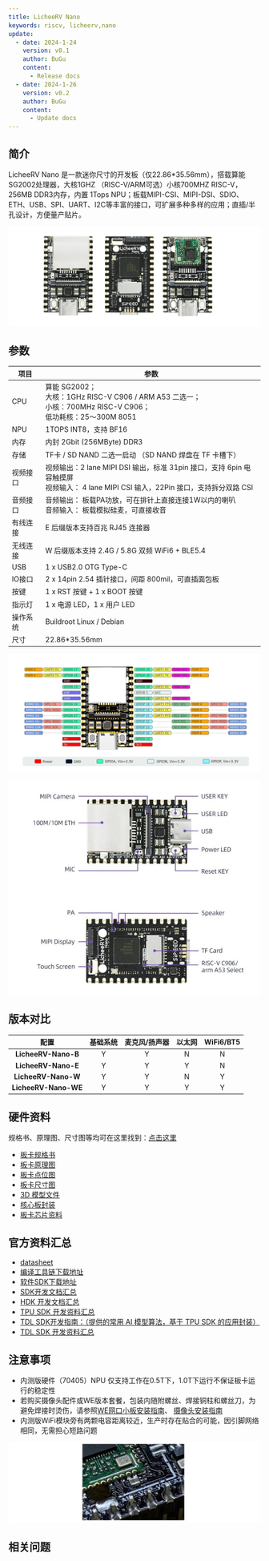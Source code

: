 ```yaml
---
title: LicheeRV Nano
keywords: riscv, licheerv,nano
update:
  - date: 2024-1-24
    version: v0.1
    author: BuGu
    content:
      - Release docs
  - date: 2024-1-26
    version: v0.2
    author: BuGu
    content:
      - Update docs
---
```


## 简介
LicheeRV Nano 是一款迷你尺寸的开发板（仅22.86*35.56mm），搭载算能SG2002处理器，大核1GHZ （RISC-V/ARM可选）小核700MHZ RISC-V，256MB DDR3内存，内置 1Tops NPU；板载MIPI-CSI、MIPI-DSI、SDIO、ETH、USB、SPI、UART、I2C等丰富的接口，可扩展多种多样的应用；直插/半孔设计，方便量产贴片。

![](./../assets/RV_Nano/intro/RV_Nano_1.jpg)

## 参数

| 项目 | 参数 |
| --- | --- |
| CPU | 算能 SG2002； <br>大核：1GHz RISC-V C906 / ARM A53 二选一； <br>小核：700MHz RISC-V C906；<br>低功耗核：25～300M 8051 |
| NPU | 1TOPS INT8，支持 BF16 |
| 内存 | 内封 2Gbit (256MByte) DDR3 |
| 存储 | TF卡 / SD NAND 二选一启动 （SD NAND 焊盘在 TF 卡槽下）|
| 视频接口 | 视频输出：2 lane MIPI DSI 输出，标准 31pin 接口，支持 6pin 电容触摸屏 <br>视频输入： 4 lane MIPI CSI 输入，22Pin 接口，支持拆分双路 CSI |
| 音频接口 | 音频输出： 板载PA功放，可在排针上直接连接1W以内的喇叭 <br>音频输入： 板载模拟硅麦，可直接收音 |
| 有线连接 | E 后缀版本支持百兆 RJ45 连接器 |
| 无线连接 | W 后缀版本支持 2.4G / 5.8G 双频 WiFi6 + BLE5.4 |
| USB | 1 x USB2.0 OTG Type-C |
| IO接口 | 2 x 14pin 2.54 插针接口，间距 800mil，可直插面包板 |
| 按键 | 1 x RST 按键 + 1 x BOOT 按键 |
| 指示灯 | 1 x 电源 LED，1 x 用户 LED                                   |
|操作系统 | Buildroot Linux / Debian |
| 尺寸 | 22.86*35.56mm |

![](./../assets/RV_Nano/intro/RV_Nano_3.jpg)

![](./../assets/RV_Nano/intro/RV_Nano_4.jpg)

## 版本对比

| **配置** | **基础系统** | **麦克风/扬声器** | **以太网** | **WiFi6/BT5** |
| :---: | :---: | :---: | :---: | :---: |
| **LicheeRV-Nano-B** | Y | Y | N | N |
| **LicheeRV-Nano-E** | Y | Y | Y | N |
| **LicheeRV-Nano-W** | Y | Y | N | Y |
| **LicheeRV-Nano-WE** | Y | Y | Y | Y |



## 硬件资料

规格书、原理图、尺寸图等均可在这里找到：[点击这里](http://cn.dl.sipeed.com/shareURL/LICHEE/LicheeRV_Nano)

+ [板卡规格书](http://cn.dl.sipeed.com/shareURL/LICHEE/LicheeRV_Nano/01_Specification)
+ [板卡原理图](http://cn.dl.sipeed.com/shareURL/LICHEE/LicheeRV_Nano/02_Schematic)
+ [板卡点位图](http://cn.dl.sipeed.com/shareURL/LICHEE/LicheeRV_Nano/03_Designator_drawing)
+ [板卡尺寸图](http://cn.dl.sipeed.com/shareURL/LICHEE/LicheeRV_Nano/04_Mechanical_drawing)
+ [3D 模型文件](http://cn.dl.sipeed.com/shareURL/LICHEE/LicheeRV_Nano/06_3D_file)
+ [核心板封装](http://cn.dl.sipeed.com/shareURL/LICHEE/LicheeRV_Nano/05_PCB_Lib)
+ [板卡芯片资料](http://cn.dl.sipeed.com/shareURL/LICHEE/LicheeRV_Nano/07_Datasheet)

## 官方资料汇总

+ [datasheet](https://github.com/sophgo/sophgo-doc/releases)
+ [编译工具链下载地址](https://sophon-file.sophon.cn/sophon-prod-s3/drive/23/03/07/16/host-tools.tar.gz)
+ [软件SDK下载地址](https://github.com/sophgo/cvi_mmf_sdk)
+ [SDK开发文档汇总](https://developer.sophgo.com/thread/471.html)
+ [HDK 开发文档汇总](https://developer.sophgo.com/thread/472.html)
+ [TPU SDK 开发资料汇总](https://developer.sophgo.com/thread/473.html)
+ [TDL SDK开发指南：（提供的常用 AI 模型算法，基于 TPU SDK 的应用封装）](https://doc.sophgo.com/cvitek-develop-docs/master/docs_latest_release/CV180x_CV181x/zh/01.software/TPU/TDL_SDK_Software_Development_Guide/build/TDLSDKSoftwareDevelopmentGuide_zh.pdf)
+ [TDL SDK 开发资料汇总](https://developer.sophgo.com/thread/556.html)

## 注意事项

+ 内测版硬件（70405）NPU 仅支持工作在0.5T下，1.0T下运行不保证板卡运行的稳定性
+ 若购买摄像头配件或WE版本套餐，包装内随附螺丝、焊接铜柱和螺丝刀，为避免焊接时烫伤，请参照[WE网口小板安装指南](https://wiki.sipeed.com/hardware/zh/lichee/RV_Nano/2_unbox.html#WE%E5%B0%8F%E6%9D%BF%E7%9A%84%E5%AE%89%E8%A3%85)、 [摄像头安装指南](https://wiki.sipeed.com/hardware/zh/lichee/RV_Nano/2_unbox.html#%E6%91%84%E5%83%8F%E5%A4%B4%E7%9A%84%E5%AE%89%E8%A3%85)
+ 内测版WiFi模块旁有两颗电容距离较近，生产时存在贴合的可能，因引脚网络相同，无需担心短路问题

 ![](./../assets/RV_Nano/intro/RV_Nano_5.jpg)

## 相关问题



